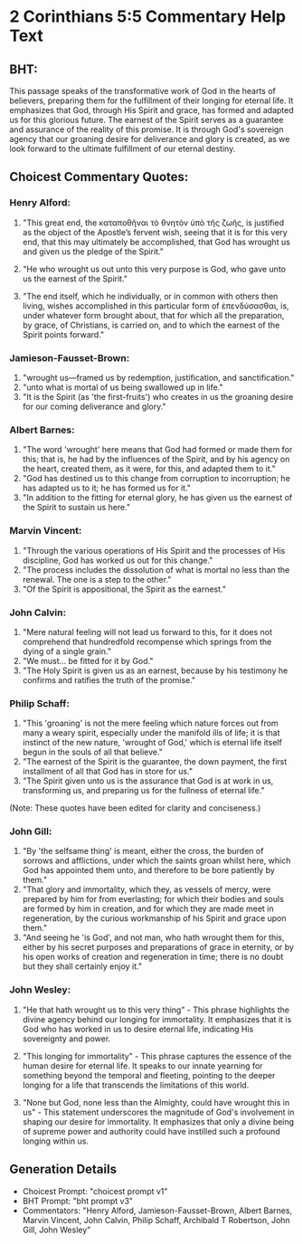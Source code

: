 # 2 Corinthians 5:5 Commentary Help Text

## BHT:
This passage speaks of the transformative work of God in the hearts of believers, preparing them for the fulfillment of their longing for eternal life. It emphasizes that God, through His Spirit and grace, has formed and adapted us for this glorious future. The earnest of the Spirit serves as a guarantee and assurance of the reality of this promise. It is through God's sovereign agency that our groaning desire for deliverance and glory is created, as we look forward to the ultimate fulfillment of our eternal destiny.

## Choicest Commentary Quotes:
### Henry Alford:
1. "This great end, the καταποθῆναι τὸ θνητὸν ὑπὸ τῆς ζωῆς, is justified as the object of the Apostle’s fervent wish, seeing that it is for this very end, that this may ultimately be accomplished, that God has wrought us and given us the pledge of the Spirit."

2. "He who wrought us out unto this very purpose is God, who gave unto us the earnest of the Spirit."

3. "The end itself, which he individually, or in common with others then living, wishes accomplished in this particular form of ἐπενδύσασθαι, is, under whatever form brought about, that for which all the preparation, by grace, of Christians, is carried on, and to which the earnest of the Spirit points forward."

### Jamieson-Fausset-Brown:
1. "wrought us—framed us by redemption, justification, and sanctification."
2. "unto what is mortal of us being swallowed up in life."
3. "It is the Spirit (as 'the first-fruits') who creates in us the groaning desire for our coming deliverance and glory."

### Albert Barnes:
1. "The word 'wrought' here means that God had formed or made them for this; that is, he had by the influences of the Spirit, and by his agency on the heart, created them, as it were, for this, and adapted them to it."
2. "God has destined us to this change from corruption to incorruption; he has adapted us to it; he has formed us for it."
3. "In addition to the fitting for eternal glory, he has given us the earnest of the Spirit to sustain us here."

### Marvin Vincent:
1. "Through the various operations of His Spirit and the processes of His discipline, God has worked us out for this change."
2. "The process includes the dissolution of what is mortal no less than the renewal. The one is a step to the other."
3. "Of the Spirit is appositional, the Spirit as the earnest."

### John Calvin:
1. "Mere natural feeling will not lead us forward to this, for it does not comprehend that hundredfold recompense which springs from the dying of a single grain."
2. "We must... be fitted for it by God."
3. "The Holy Spirit is given us as an earnest, because by his testimony he confirms and ratifies the truth of the promise."

### Philip Schaff:
1. "This 'groaning' is not the mere feeling which nature forces out from many a weary spirit, especially under the manifold ills of life; it is that instinct of the new nature, 'wrought of God,' which is eternal life itself begun in the souls of all that believe."
2. "The earnest of the Spirit is the guarantee, the down payment, the first installment of all that God has in store for us."
3. "The Spirit given unto us is the assurance that God is at work in us, transforming us, and preparing us for the fullness of eternal life."

(Note: These quotes have been edited for clarity and conciseness.)

### John Gill:
1. "By 'the selfsame thing' is meant, either the cross, the burden of sorrows and afflictions, under which the saints groan whilst here, which God has appointed them unto, and therefore to be bore patiently by them."
2. "That glory and immortality, which they, as vessels of mercy, were prepared by him for from everlasting; for which their bodies and souls are formed by him in creation, and for which they are made meet in regeneration, by the curious workmanship of his Spirit and grace upon them."
3. "And seeing he 'is God', and not man, who hath wrought them for this, either by his secret purposes and preparations of grace in eternity, or by his open works of creation and regeneration in time; there is no doubt but they shall certainly enjoy it."

### John Wesley:
1. "He that hath wrought us to this very thing" - This phrase highlights the divine agency behind our longing for immortality. It emphasizes that it is God who has worked in us to desire eternal life, indicating His sovereignty and power.

2. "This longing for immortality" - This phrase captures the essence of the human desire for eternal life. It speaks to our innate yearning for something beyond the temporal and fleeting, pointing to the deeper longing for a life that transcends the limitations of this world.

3. "None but God, none less than the Almighty, could have wrought this in us" - This statement underscores the magnitude of God's involvement in shaping our desire for immortality. It emphasizes that only a divine being of supreme power and authority could have instilled such a profound longing within us.


## Generation Details
- Choicest Prompt: "choicest prompt v1"
- BHT Prompt: "bht prompt v3"
- Commentators: "Henry Alford, Jamieson-Fausset-Brown, Albert Barnes, Marvin Vincent, John Calvin, Philip Schaff, Archibald T Robertson, John Gill, John Wesley"
